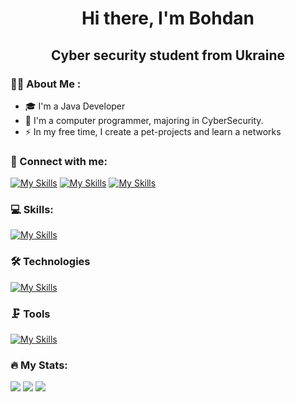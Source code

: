 <h1 align="center">Hi there, I'm Bohdan</h1> 
<h2 align="center">Cyber security student from Ukraine</h2>

### 👨‍💻 About Me :
* 🎓 I'm a Java Developer 
* 🔭 I'm a computer programmer, majoring in CyberSecurity.
* ⚡ In my free time, I create a pet-projects and learn a networks

### 📱 Connect with me:
[![My Skills](https://skillicons.dev/icons?i=instagram)](https://www.instagram.com/a_lot_of_fixed_bugs/)
[![My Skills](https://skillicons.dev/icons?i=twitter)](https://twitter.com/BogdanLishchuk)
[![My Skills](https://skillicons.dev/icons?i=linkedin)](https://www.linkedin.com/in/bohdan-lishchuk-3285b9269/)

### 💻 Skills:
[![My Skills](https://skillicons.dev/icons?i=java,postgresql,html,css,scss,markdown)](https://skillicons.dev)

### 🛠️ Technologies
[![My Skills](https://skillicons.dev/icons?i=spring,hibernate,maven)](https://skillicons.dev)

### 🗜️ Tools
[![My Skills](https://skillicons.dev/icons?i=idea,vscode,github,postman,stackoverflow)](https://skillicons.dev)

### 🔥 My Stats:
![](http://github-profile-summary-cards.vercel.app/api/cards/profile-details?username=Jwoliv&theme=2077)
![](http://github-profile-summary-cards.vercel.app/api/cards/stats?username=Jwoliv&theme=2077)
![](http://github-profile-summary-cards.vercel.app/api/cards/productive-time?username=Jwoliv&theme=2077&utcOffset=8)

